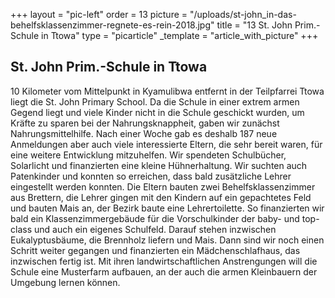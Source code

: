 +++
layout = "pic-left"
order = 13
picture = "/uploads/st-john_in-das-behelfsklassenzimmer-regnete-es-rein-2018.jpg"
title = "13 St. John Prim.-Schule in Ttowa"
type = "picarticle"
_template = "article_with_picture"
+++

## St. John Prim.-Schule in Ttowa

10 Kilometer vom Mittelpunkt in Kyamulibwa entfernt in der Teilpfarrei Ttowa liegt die St. John Primary School. Da die Schule in einer extrem armen Gegend liegt und viele Kinder nicht in die Schule geschickt wurden, um Kräfte zu sparen bei der Nahrungsknappheit, gaben wir zunächst Nahrungsmittelhilfe. Nach einer Woche gab es deshalb 187 neue Anmeldungen aber auch viele interessierte Eltern, die sehr bereit waren, für eine weitere Entwicklung mitzuhelfen. Wir spendeten Schulbücher, Solarlicht und finanzierten eine kleine Hühnerhaltung. Wir suchten auch Patenkinder und konnten so erreichen, dass bald zusätzliche Lehrer eingestellt werden konnten. Die Eltern bauten zwei Behelfsklassenzimmer aus Brettern, die Lehrer gingen mit den Kindern auf ein gepachtetes Feld und bauten Mais an, der Bezirk baute eine Lehrertoilette. So finanzierten wir bald ein Klassenzimmergebäude für die Vorschulkinder der baby- und top-class und auch ein eigenes Schulfeld. Darauf stehen inzwischen Eukalyptusbäume, die Brennholz liefern und Mais. Dann sind wir noch einen Schritt weiter gegangen und finanzierten ein Mädchenschlafhaus, das inzwischen fertig ist. Mit ihren landwirtschaftlichen Anstrengungen will die Schule eine Musterfarm aufbauen, an der auch die armen Kleinbauern der Umgebung lernen können.
